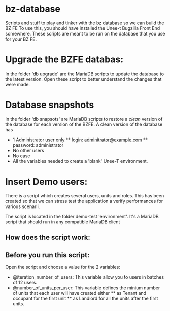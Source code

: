 # bz-database
Scripts and stuff to play and tinker with the bz database so we can build the BZ FE
To use this, you should have installed the Unee-t Bugzilla Front End somewhere.
These scripts are meant to be run on the database that you use for your BZ FE.

# Upgrade the BZFE databas:
In the folder 'db upgrade' are the MariaDB scripts to update the database to the latest version.
Open these script to better understand the changes that were made.

# Database snapshots
In the folder 'db snapsots' are MariaDB scripts to restore a *clean* version of the database for each version of the BZFE.
A clean version of the database has
* 1 Administrator user only 
** login: adminitrator@example.com
** password: administrator
* No other users
* No case
* All the variables needed to create a 'blank' Unee-T environment.

# Insert Demo users:
There is a script which creates several users, units and roles.
This has been created so that we can stress test the application a verify performances for various scenarii.

The script is located in the folder demo-test 'environment'.
It's a MariaDB script that should run in any compatible MariaDB client

## How does the script work:


## Before you run this script:
Open the script and choose a value for the 2 variables:
* @iteration_number_of_users: This variable allow you to users in batches of 12 users.
* @number_of_units_per_user: This variable defines the minium number of units that each user will have created either 
** as Tenant and occupant for the first unit
** as Landlord for all the units after the first units.